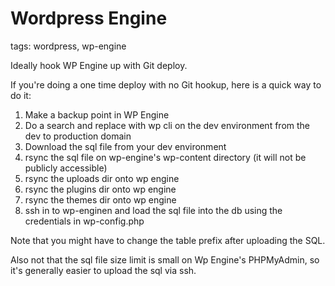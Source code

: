 # Wordpress Engine

tags: wordpress, wp-engine

Ideally hook WP Engine up with Git deploy.

If you're doing a one time deploy with no Git hookup, here is a quick way to do it:

1. Make a backup point in WP Engine
1. Do a search and replace with wp cli on the dev environment from the dev to production domain
1. Download the sql file from your dev environment
1. rsync the sql file on wp-engine's wp-content directory (it will not be publicly accessible)
1. rsync the uploads dir onto wp engine
1. rsync the plugins dir onto wp engine
1. rsync the themes dir onto wp engine
1. ssh in to wp-enginen and load the sql file into the db using the credentials in wp-config.php

Note that you might have to change the table prefix after uploading the SQL.

Also not that the sql file size limit is small on Wp Engine's PHPMyAdmin, so it's generally easier to upload the sql via ssh.
